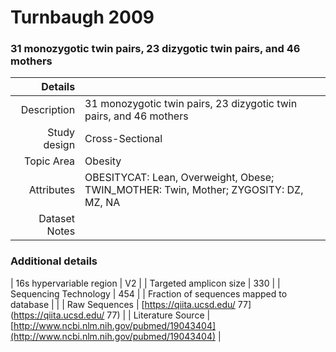 # Turnbaugh 2009

### 31 monozygotic twin pairs, 23 dizygotic twin pairs, and 46 mothers


| Details        |             |
| -------------: |-------------|
| Description      | 31 monozygotic twin pairs, 23 dizygotic twin pairs, and 46 mothers |
| Study design | Cross-Sectional |
| Topic Area | Obesity|
| Attributes | OBESITYCAT: Lean, Overweight, Obese; TWIN_MOTHER: Twin, Mother; ZYGOSITY: DZ, MZ, NA|
| Dataset Notes | 

### Additional details

| 16s hypervariable region | V2 |
| Targeted amplicon size | 330 |
| Sequencing Technology | 454 |
| Fraction of sequences mapped to database |  |
| Raw Sequences | [https://qiita.ucsd.edu/ 77](https://qiita.ucsd.edu/ 77) |
| Literature Source | [http://www.ncbi.nlm.nih.gov/pubmed/19043404](http://www.ncbi.nlm.nih.gov/pubmed/19043404) |